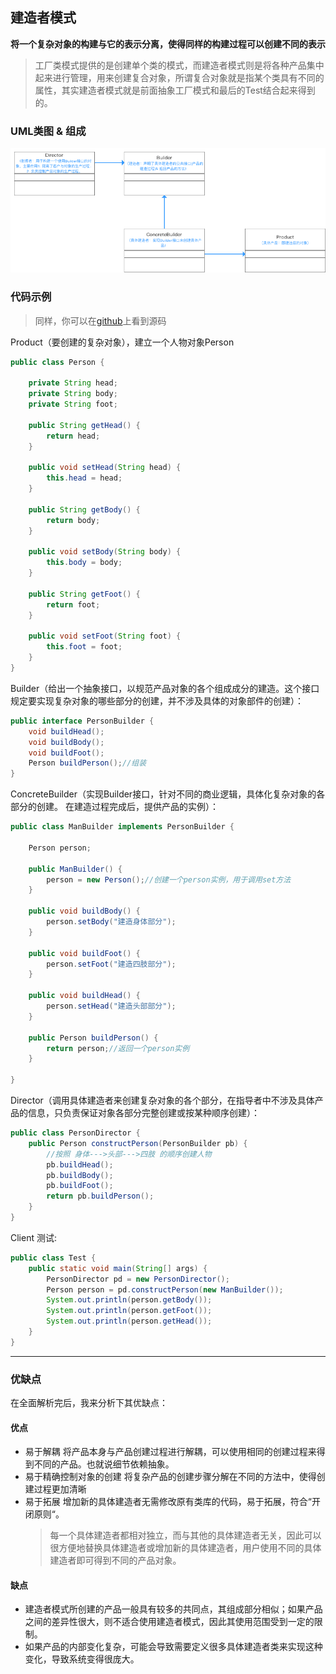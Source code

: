 ## 建造者模式

**将一个复杂对象的构建与它的表示分离，使得同样的构建过程可以创建不同的表示**

>工厂类模式提供的是创建单个类的模式，而建造者模式则是将各种产品集中起来进行管理，用来创建复合对象，所谓复合对象就是指某个类具有不同的属性，其实建造者模式就是前面抽象工厂模式和最后的Test结合起来得到的。

### UML类图 & 组成

![类图](images/944365-e4842ec60f89315e.png)


### 代码示例

> 同样，你可以在[github][1]上看到源码


Product（要创建的复杂对象），建立一个人物对象Person

```java
public class Person {  

    private String head;  
    private String body;  
    private String foot;  

    public String getHead() {  
        return head;  
    }  

    public void setHead(String head) {  
        this.head = head;  
    }  

    public String getBody() {  
        return body;  
    }  

    public void setBody(String body) {  
        this.body = body;  
    }  

    public String getFoot() {  
        return foot;  
    }  

    public void setFoot(String foot) {  
        this.foot = foot;  
    }  
}  
```
Builder（给出一个抽象接口，以规范产品对象的各个组成成分的建造。这个接口规定要实现复杂对象的哪些部分的创建，并不涉及具体的对象部件的创建）：

```java
public interface PersonBuilder {  
    void buildHead();  
    void buildBody();  
    void buildFoot();  
    Person buildPerson();//组装  
}  
```
ConcreteBuilder（实现Builder接口，针对不同的商业逻辑，具体化复杂对象的各部分的创建。 在建造过程完成后，提供产品的实例）：
```java
public class ManBuilder implements PersonBuilder {  

    Person person;  

    public ManBuilder() {  
        person = new Person();//创建一个person实例，用于调用set方法  
    }  

    public void buildBody() {  
        person.setBody("建造身体部分");  
    }  

    public void buildFoot() {  
        person.setFoot("建造四肢部分");  
    }  

    public void buildHead() {  
        person.setHead("建造头部部分");  
    }  

    public Person buildPerson() {  
        return person;//返回一个person实例  
    }  

}
```
Director（调用具体建造者来创建复杂对象的各个部分，在指导者中不涉及具体产品的信息，只负责保证对象各部分完整创建或按某种顺序创建）：
```java
public class PersonDirector {  
    public Person constructPerson(PersonBuilder pb) {  
        //按照 身体--->头部--->四肢 的顺序创建人物  
        pb.buildHead();  
        pb.buildBody();  
        pb.buildFoot();  
        return pb.buildPerson();  
    }  
}  
```
Client 测试:
```java
public class Test {  
    public static void main(String[] args) {  
        PersonDirector pd = new PersonDirector();  
        Person person = pd.constructPerson(new ManBuilder());  
        System.out.println(person.getBody());  
        System.out.println(person.getFoot());  
        System.out.println(person.getHead());  
    }  
}  
```

---


### 优缺点

在全面解析完后，我来分析下其优缺点：



#### 优点


- 易于解耦
  将产品本身与产品创建过程进行解耦，可以使用相同的创建过程来得到不同的产品。也就说细节依赖抽象。
- 易于精确控制对象的创建
  将复杂产品的创建步骤分解在不同的方法中，使得创建过程更加清晰
- 易于拓展
  增加新的具体建造者无需修改原有类库的代码，易于拓展，符合“开闭原则“。
  > 每一个具体建造者都相对独立，而与其他的具体建造者无关，因此可以很方便地替换具体建造者或增加新的具体建造者，用户使用不同的具体建造者即可得到不同的产品对象。




#### 缺点


- 建造者模式所创建的产品一般具有较多的共同点，其组成部分相似；如果产品之间的差异性很大，则不适合使用建造者模式，因此其使用范围受到一定的限制。
- 如果产品的内部变化复杂，可能会导致需要定义很多具体建造者类来实现这种变化，导致系统变得很庞大。



[1]:https://github.com/twentyworld/learn/tree/master/design-pattern/src/main/java/builder
